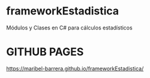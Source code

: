 # frameworkEstadistica
Módulos y Clases en C# para cálculos estadísticos 

# GITHUB PAGES
https://maribel-barrera.github.io/frameworkEstadistica/
